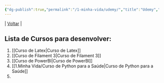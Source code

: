 ```yaml
---
{"dg-publish":true,"permalink":"/1-minha-vida/udemy/","title":"Udemy","tags":["pessoal/estudos","pessoal/quaseumdev"],"noteIcon":""}
---
```


| [Voltar](index) |
## Lista de Cursos para desenvolver:
1. [[Curso de Latex\|Curso de Latex]]
2. [[Curso de Filament 3\|Curso de Filament 3]]
3. [[Curso de PowerBI\|Curso de PowerBI]]
4. [[1.Minha Vida/Curso de Python para a Saúde\|Curso de Python para a Saúde]]
5. 
